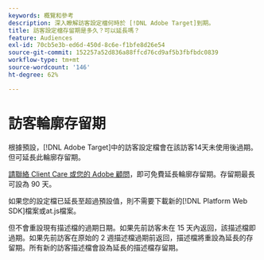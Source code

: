 ```yaml
---
keywords: 概覽和參考
description: 深入瞭解訪客設定檔何時於 [!DNL Adobe Target]到期。
title: 訪客設定檔存留期是多久？可以延長嗎？
feature: Audiences
exl-id: 70cb5e3b-ed6d-450d-8c6e-f1bfe8d26e54
source-git-commit: 152257a52d836a88ffcd76cd9af5b3fbfbdc0839
workflow-type: tm+mt
source-wordcount: '146'
ht-degree: 62%

---
```


# 訪客輪廓存留期

根據預設，[!DNL Adobe Target]中的訪客設定檔會在該訪客14天未使用後過期。 但可延長此輪廓存留期。

[請聯絡 Client Care 或您的 Adobe 顧問](/help/main/cmp-resources-and-contact-information.md#reference_ACA3391A00EF467B87930A450050077C)，即可免費延長輪廓存留期。存留期最長可設為 90 天。

如果您的設定檔已延長至超過預設值，則不需要下載新的[!DNL Platform Web SDK]檔案或at.js檔案。

但不會重設現有描述檔的過期日期。如果先前訪客未在 15 天內返回，該描述檔即過期。如果先前訪客在原始的 2 週描述檔過期前返回，描述檔將重設為延長的存留期。所有新的訪客描述檔會設為延長的描述檔存留期。
